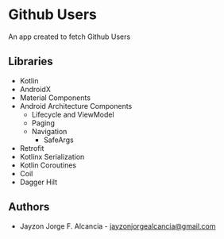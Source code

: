 # Github Users
An app created to fetch Github Users


## Libraries

- Kotlin
- AndroidX
- Material Components
- Android Architecture Components
    - Lifecycle and ViewModel
    - Paging
    - Navigation
        - SafeArgs
- Retrofit
- Kotlinx Serialization
- Kotlin Coroutines
- Coil
- Dagger Hilt

## Authors

- Jayzon Jorge F. Alcancia - [jayzonjorgealcancia@gmail.com](mailto:jayzonjorgealcancia@gmail.com)
